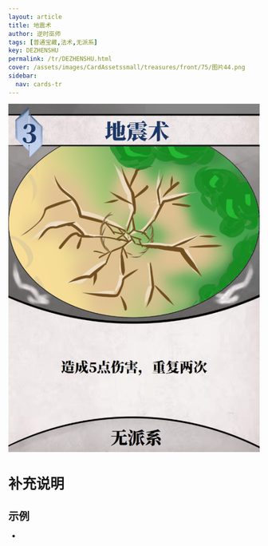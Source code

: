 ```yaml
---
layout: article
title: 地震术
author: 逆时巫师
tags: [普通宝藏,法术,无派系]
key: DEZHENSHU
permalink: /tr/DEZHENSHU.html
cover: /assets/images/CardAssetssmall/treasures/front/75/图片44.png
sidebar:
  nav: cards-tr
---
```

![](/assets/images/CardAssets/treasures/front/75/图片44.png)

# 补充说明



## 示例
* 